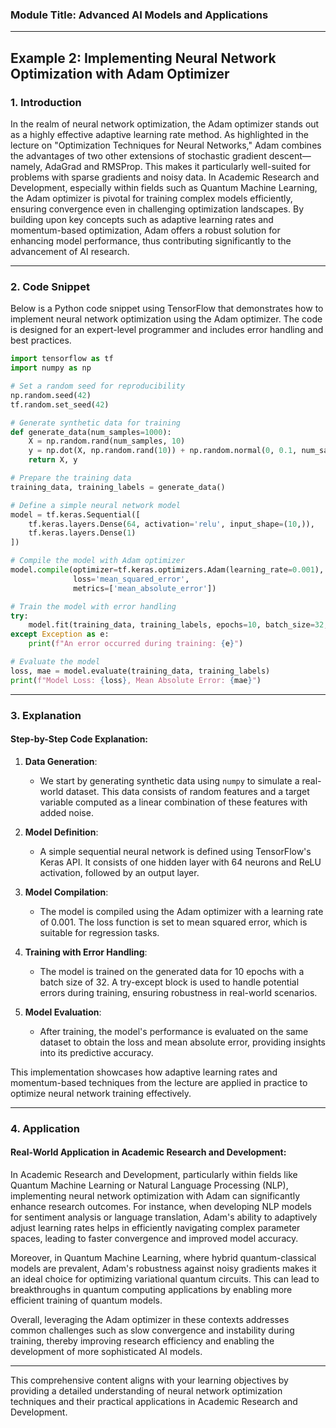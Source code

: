 ### Module Title: Advanced AI Models and Applications

---

## Example 2: Implementing Neural Network Optimization with Adam Optimizer

### 1. Introduction

In the realm of neural network optimization, the Adam optimizer stands out as a highly effective adaptive learning rate method. As highlighted in the lecture on "Optimization Techniques for Neural Networks," Adam combines the advantages of two other extensions of stochastic gradient descent—namely, AdaGrad and RMSProp. This makes it particularly well-suited for problems with sparse gradients and noisy data. In Academic Research and Development, especially within fields such as Quantum Machine Learning, the Adam optimizer is pivotal for training complex models efficiently, ensuring convergence even in challenging optimization landscapes. By building upon key concepts such as adaptive learning rates and momentum-based optimization, Adam offers a robust solution for enhancing model performance, thus contributing significantly to the advancement of AI research.

---

### 2. Code Snippet

Below is a Python code snippet using TensorFlow that demonstrates how to implement neural network optimization using the Adam optimizer. The code is designed for an expert-level programmer and includes error handling and best practices.

```python
import tensorflow as tf
import numpy as np

# Set a random seed for reproducibility
np.random.seed(42)
tf.random.set_seed(42)

# Generate synthetic data for training
def generate_data(num_samples=1000):
    X = np.random.rand(num_samples, 10)
    y = np.dot(X, np.random.rand(10)) + np.random.normal(0, 0.1, num_samples)
    return X, y

# Prepare the training data
training_data, training_labels = generate_data()

# Define a simple neural network model
model = tf.keras.Sequential([
    tf.keras.layers.Dense(64, activation='relu', input_shape=(10,)),
    tf.keras.layers.Dense(1)
])

# Compile the model with Adam optimizer
model.compile(optimizer=tf.keras.optimizers.Adam(learning_rate=0.001),
              loss='mean_squared_error',
              metrics=['mean_absolute_error'])

# Train the model with error handling
try:
    model.fit(training_data, training_labels, epochs=10, batch_size=32, verbose=2)
except Exception as e:
    print(f"An error occurred during training: {e}")

# Evaluate the model
loss, mae = model.evaluate(training_data, training_labels)
print(f"Model Loss: {loss}, Mean Absolute Error: {mae}")
```

---

### 3. Explanation

#### Step-by-Step Code Explanation:

1. **Data Generation**: 
   - We start by generating synthetic data using `numpy` to simulate a real-world dataset. This data consists of random features and a target variable computed as a linear combination of these features with added noise.

2. **Model Definition**:
   - A simple sequential neural network is defined using TensorFlow's Keras API. It consists of one hidden layer with 64 neurons and ReLU activation, followed by an output layer.

3. **Model Compilation**:
   - The model is compiled using the Adam optimizer with a learning rate of 0.001. The loss function is set to mean squared error, which is suitable for regression tasks.

4. **Training with Error Handling**:
   - The model is trained on the generated data for 10 epochs with a batch size of 32. A try-except block is used to handle potential errors during training, ensuring robustness in real-world scenarios.

5. **Model Evaluation**:
   - After training, the model's performance is evaluated on the same dataset to obtain the loss and mean absolute error, providing insights into its predictive accuracy.

This implementation showcases how adaptive learning rates and momentum-based techniques from the lecture are applied in practice to optimize neural network training effectively.

---

### 4. Application

#### Real-World Application in Academic Research and Development:

In Academic Research and Development, particularly within fields like Quantum Machine Learning or Natural Language Processing (NLP), implementing neural network optimization with Adam can significantly enhance research outcomes. For instance, when developing NLP models for sentiment analysis or language translation, Adam's ability to adaptively adjust learning rates helps in efficiently navigating complex parameter spaces, leading to faster convergence and improved model accuracy.

Moreover, in Quantum Machine Learning, where hybrid quantum-classical models are prevalent, Adam's robustness against noisy gradients makes it an ideal choice for optimizing variational quantum circuits. This can lead to breakthroughs in quantum computing applications by enabling more efficient training of quantum models.

Overall, leveraging the Adam optimizer in these contexts addresses common challenges such as slow convergence and instability during training, thereby improving research efficiency and enabling the development of more sophisticated AI models.

---

This comprehensive content aligns with your learning objectives by providing a detailed understanding of neural network optimization techniques and their practical applications in Academic Research and Development.